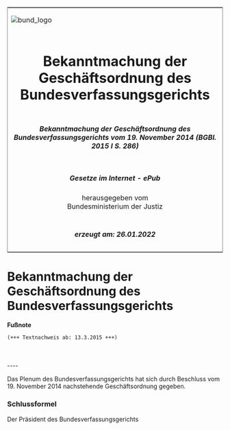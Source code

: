 <span id="DECKBLATT.html"></span>

<table border="0" frame="border" width="100%">

<tr valign="top">

<td align="left">

![bund\_logo](BfJ_2021_Web_de_de.gif)

</td>

<td align="right">

 

</td>

</tr>

<tr align="center" valign="middle">

<td colspan="2">

# Bekanntmachung der Geschäftsordnung des Bundesverfassungsgerichts

</td>

</tr>

<tr align="center" valign="middle">

<td colspan="2">

##### Bekanntmachung der Geschäftsordnung des Bundesverfassungsgerichts vom 19. November 2014 (BGBl. 2015 I S. 286)

</td>

</tr>

<tr align="center" valign="middle">

<td colspan="2">

  
  

##### Gesetze im Internet - ePub  
  
herausgegeben vom  
Bundesministerium der Justiz

</td>

</tr>

<tr align="center" valign="bottom">

<td colspan="2">

  
  

##### erzeugt am: 26.01.2022

</td>

</tr>

</table>

<span id="BJNR028600015.html"></span>

# Bekanntmachung der Geschäftsordnung des Bundesverfassungsgerichts

<div>

  
**Fußnote**

<div class="jnhtml">

<div>

<div class="jurAbsatz">

  

``` 
(+++ Textnachweis ab: 13.3.2015 +++)

 
```

</div>

</div>

</div>

</div>

<span id="BJNR028600015BJNE000100000.html"></span>

###   
\----

<div>

<div class="jnhtml">

<div>

<div class="jurAbsatz">

Das Plenum des Bundesverfassungsgerichts hat sich durch Beschluss vom
19. November 2014 nachstehende Geschäftsordnung gegeben.

</div>

</div>

</div>

</div>

<span id="BJNR028600015BJNE000200000.html"></span>

### Schlussformel  

<div>

<div class="jnhtml">

<div>

<div class="jurAbsatz">

Der Präsident des Bundesverfassungsgerichts

</div>

</div>

</div>

</div>
